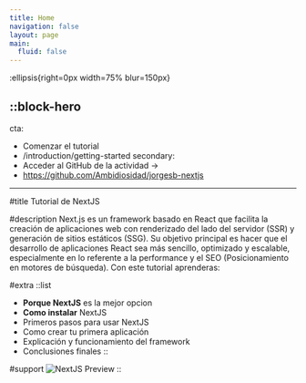 ```yaml
---
title: Home
navigation: false
layout: page
main:
  fluid: false
---
```


:ellipsis{right=0px width=75% blur=150px}

::block-hero
---
cta:
  - Comenzar el tutorial
  - /introduction/getting-started
secondary:
  - Acceder al GitHub de la actividad →
  - https://github.com/Ambidiosidad/jorgesb-nextjs
---

#title
Tutorial de NextJS

#description
Next.js es un framework basado en React que facilita la creación de aplicaciones web con renderizado del lado del servidor (SSR) y generación de sitios estáticos (SSG). Su objetivo principal es hacer que el desarrollo de aplicaciones React sea más sencillo, optimizado y escalable, especialmente en lo referente a la performance y el SEO (Posicionamiento en motores de búsqueda). Con este tutorial aprenderas:

#extra
  ::list
  - **Porque NextJS** es la mejor opcion
  - **Como instalar** NextJS
  - Primeros pasos para usar NextJS
  - Como crear tu primera aplicación
  - Explicación y funcionamiento del framework
  - Conclusiones finales
  ::

#support
![NextJS Preview](/nextjs3.webp)
::
